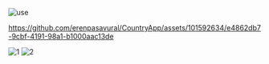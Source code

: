 ![use](https://github.com/erenpasavural/CountryApp/assets/101592634/7ce1ac80-b267-449c-abeb-3a8efd98a95d)








https://github.com/erenpasavural/CountryApp/assets/101592634/e4862db7-9cbf-4191-98a1-b1000aac13de









![1](https://github.com/erenpasavural/CountryApp/assets/101592634/3e83c98d-b6f6-4835-bed6-7a487323d48a)
![2](https://github.com/erenpasavural/CountryApp/assets/101592634/2c0c7605-6d4d-4ef4-bb14-ac53323663c7)
